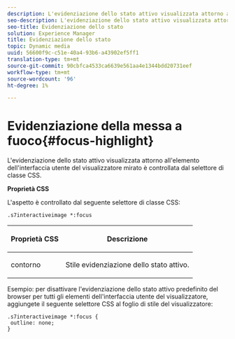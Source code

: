 ```yaml
---
description: L'evidenziazione dello stato attivo visualizzata attorno all'elemento dell'interfaccia utente del visualizzatore mirato è controllata dal selettore di classe CSS.
seo-description: L'evidenziazione dello stato attivo visualizzata attorno all'elemento dell'interfaccia utente del visualizzatore mirato è controllata dal selettore di classe CSS.
seo-title: Evidenziazione dello stato
solution: Experience Manager
title: Evidenziazione dello stato
topic: Dynamic media
uuid: 56600f9c-c51e-40a4-93b6-a43902ef5ff1
translation-type: tm+mt
source-git-commit: 90cbfca4533ca6639e561aa4e1344bdd20731eef
workflow-type: tm+mt
source-wordcount: '96'
ht-degree: 1%

---
```



# Evidenziazione della messa a fuoco{#focus-highlight}

L&#39;evidenziazione dello stato attivo visualizzata attorno all&#39;elemento dell&#39;interfaccia utente del visualizzatore mirato è controllata dal selettore di classe CSS.

<!--<a id="section_061E550C1C1D4DB2BD663A898895B38C"></a>-->

**Proprietà CSS**

L&#39;aspetto è controllato dal seguente selettore di classe CSS:

```
.s7interactiveimage *:focus
```

<table id="table_94EE3F5BBE4547C0B4943471CEE7EDE4"> 
 <thead> 
  <tr> 
   <th colname="col1" class="entry"> <p> Proprietà CSS </p> </th> 
   <th colname="col2" class="entry"> <p>Descrizione </p> </th> 
  </tr> 
 </thead>
 <tbody> 
  <tr> 
   <td colname="col1"> <p> <span class="codeph"> contorno  </span> </p> </td> 
   <td colname="col2"> <p>Stile evidenziazione dello stato attivo. </p> </td> 
  </tr> 
 </tbody> 
</table>

Esempio: per disattivare l&#39;evidenziazione dello stato attivo predefinito del browser per tutti gli elementi dell&#39;interfaccia utente del visualizzatore, aggiungete il seguente selettore CSS al foglio di stile del visualizzatore:

```
.s7interactiveimage *:focus { 
 outline: none; 
}
```

